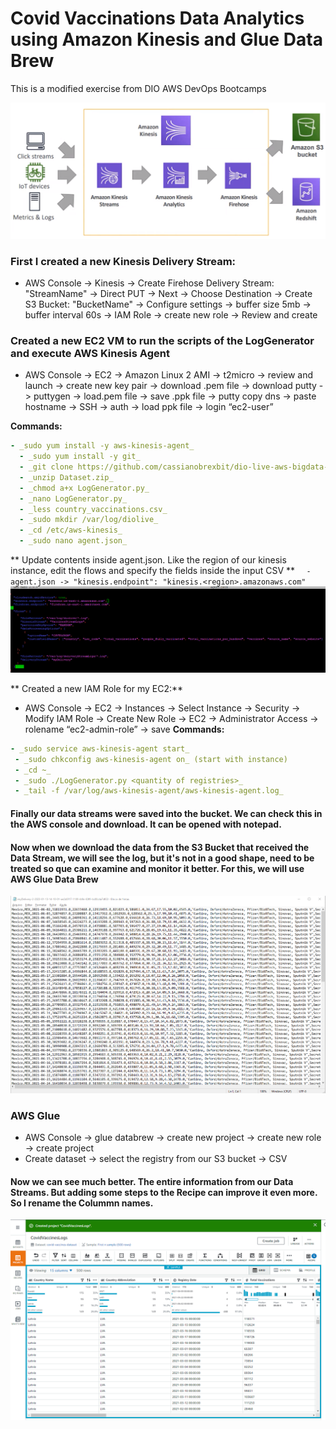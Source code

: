 # Covid Vaccinations Data Analytics using Amazon Kinesis and Glue Data Brew
This is a modified exercise from DIO AWS DevOps Bootcamps

![kinesis structure](img/kinesis-structure.png)

### First I created a new Kinesis Delivery Stream:
- AWS Console -> Kinesis -> Create Firehose Delivery Stream: "StreamName" -> Direct PUT -> Next -> Choose Destination -> Create S3 Bucket: "BucketName"  -> Configure settings -> buffer size 5mb -> buffer interval 60s -> IAM Role -> create new role -> Review and create

### Created a new EC2 VM to run the scripts of the LogGenerator and execute AWS Kinesis Agent
- AWS Console -> EC2 -> Amazon Linux 2 AMI -> t2micro -> review and launch -> create new key pair -> download .pem file -> download putty -> puttygen -> load.pem file -> save .ppk file -> putty copy dns -> paste hostname -> SSH -> auth -> load ppk file -> login “ec2-user”

**Commands:**
```yaml
- _sudo yum install -y aws-kinesis-agent_
  - _sudo yum install -y git_
  - _git clone https://github.com/cassianobrexbit/dio-live-aws-bigdata-2.git_
  - _unzip Dataset.zip_
  - _chmod a+x LogGenerator.py_
  - _nano LogGenerator.py_
  - _less country_vaccinations.csv_
  - _sudo mkdir /var/log/diolive_
  - _cd /etc/aws-kinesis_
  - _sudo nano agent.json_
``` 

**   Update contents inside agent.json. Like the region of our kinesis instance, edit the flows and specify the fields inside the input CSV **
`  - agent.json -> "kinesis.endpoint": "kinesis.<region>.amazonaws.com"`
![editing kinesis agent.json](img/edit-agent.png)

** Created a new IAM Role for my EC2:** 
- AWS Console -> EC2 -> Instances -> Select Instance -> Security -> Modify IAM Role -> Create New Role -> EC2 -> Administrator Access -> rolename “ec2-admin-role” -> save
**Commands:**
 ```yaml
- _sudo service aws-kinesis-agent start_
  - _sudo chkconfig aws-kinesis-agent on_ (start with instance)
  - _cd ~_
  - _sudo ./LogGenerator.py <quantity of registries>_
  - _tail -f /var/log/aws-kinesis-agent/aws-kinesis-agent.log_
```
#### Finally our data streams were saved into the bucket. We can check this  in the AWS console and download. It can be opened with notepad.
#### Now when we download the data from the S3 Bucket that received the Data Stream, we will see the log, but it's not in a good shape, need to be treated so que can examine and monitor it better. For this, we will use AWS Glue Data Brew
![raw data from kinesis](img/raw-data.png)

### AWS Glue
- AWS Console -> glue databrew -> create new project -> create new role -> create project
- Create dataset -> select the registry from our S3 bucket -> CSV

#### Now we can see much better. The entire information from our Data Streams. But adding some steps to the Recipe can improve it even more. So I rename the Colummn names.
![edited data inside aws glue](img/final-data.png)
 
